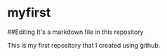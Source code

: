 # myfirst

##Editing
It's a markdown file in this repository

This is my first repository that I created using github.
